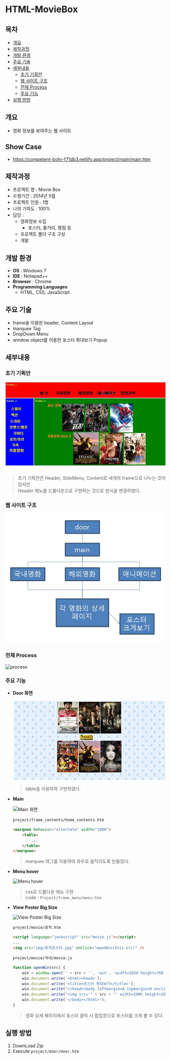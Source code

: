 # HTML-MovieBox

## 목차

-   [개요](#개요)
-   [제작과정](#제작과정)
-   [개발 환경](#개발-환경)
-   [주요 기술](#주요-기술)
-   [세부내용](#세부내용)
    -   [초기 기획안](#초기-기획안)
    -   [웹 사이트 구조](#웹-사이트-구조)
    -   [전체 Process](#전체-Process)
    -   [주요 기능](#주요-기능)
-   [실행 방법](#실행-방법)

## 개요

-   영화 정보를 보여주는 웹 사이트

## Show Case

- https://competent-bohr-f71db3.netlify.app/project/main/main.htm

## 제작과정

-   프로젝트 명 : Movie Box
-   수행기간 : 2014년 5월
-   프로젝트 인원 : 1명
-   나의 기여도 : 100%
-   담당 :
    -   영화정보 수집
        -   포스터, 줄거리, 평점 등
    -   프로젝트 폴더 구조 구상
    -   개발

## 개발 환경

-   **OS** : Windows 7
-   **IDE** : Notepad++
-   **Browser** : Chrome
-   **Programming Languages**
    - HTML, CSS, JavaScript

## 주요 기술

-   frame을 이용한 header, Content Layout
-   marquee Tag
-   DropDown Menu
-   window object를 이용한 포스터 확대보기 Popup

## 세부내용

### 초기 기획안

![초기 기획안](./etc/first.jpg)

> 초기 기획안은 Header, SideMenu, Content로 세개의 frame으로 나누는 것이었지만  
> Header 메뉴를 드롭다운으로 구현하는 것으로 방식을 변경하였다.

### 웹 사이트 구조

![Website Architecture](./etc/website-architecture.JPG)

### 전체 Process

![process](./etc/process.gif)

### 주요 기능

-   **Door 화면**

    ![Door 화면](./etc/Door.jpg)

    > table을 이용하여 구현하였다.

-   **Main**

    ![Main 화면](./etc/main-moving.gif)

    `project/frame_contents/home_contents.htm`

    ```html
    <marquee behavior="alternate" width="1000">
        <table>
            ...
        </table>
    </marquee>
    ```

    > marquee 태그를 이용하여 좌우로 움직이도록 만들었다.

-   **Menu hover**

    ![Menu hover](./etc/menu-mouse-over2.gif)

    > css로 드롭다운 메뉴 구현  
    > code : `Project/frame_menu/menu.htm`

-   **View Poster Big Size**

    ![View Poster Big Size](./etc/poster-click.gif)

    `project/movie/표적.htm`

    ```html
    <script language="javascript" src="movie.js"></script>
    ... 
    <img src="img/표적포스터.jpg" onClick="openWin(this.src)" />
    ```

    `project/movie/국내/movie.js`

    ```javascript
    function openWin(src) {
        win = window.open('' + src + '', 'win', 'width=1024 height=768 directories=no');
        win.document.write('<html><head>');
        win.document.write('<title>포스터 확대보기</title>');
        win.document.write("</head><body leftmargin=0 topmargin=0 onclick='self.close()'>");
        win.document.write("<img src='" + src + "' width=100% height=100%>");
        win.document.write('</body></html>');
    }
    ```

    > 영화 상세 페이지에서 포스터 클릭 시 팝업창으로 포스터를 크게 볼 수 있다.

## 실행 방법

1.   DownLoad Zip
2.   Execute `project/door/door.htm`
